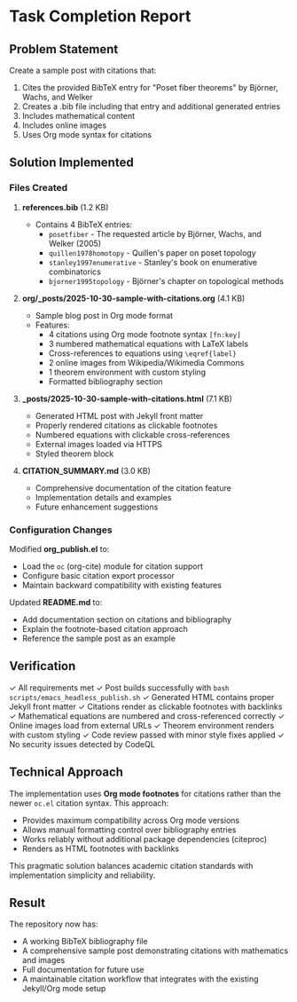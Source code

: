 # Task Completion Report

## Problem Statement
Create a sample post with citations that:
1. Cites the provided BibTeX entry for "Poset fiber theorems" by Björner, Wachs, and Welker
2. Creates a .bib file including that entry and additional generated entries
3. Includes mathematical content
4. Includes online images
5. Uses Org mode syntax for citations

## Solution Implemented

### Files Created

1. **references.bib** (1.2 KB)
   - Contains 4 BibTeX entries:
     - `posetfiber` - The requested article by Björner, Wachs, and Welker (2005)
     - `quillen1978homotopy` - Quillen's paper on poset topology
     - `stanley1997enumerative` - Stanley's book on enumerative combinatorics
     - `bjorner1995topology` - Björner's chapter on topological methods

2. **org/_posts/2025-10-30-sample-with-citations.org** (4.1 KB)
   - Sample blog post in Org mode format
   - Features:
     - 4 citations using Org mode footnote syntax `[fn:key]`
     - 3 numbered mathematical equations with LaTeX labels
     - Cross-references to equations using `\eqref{label}`
     - 2 online images from Wikipedia/Wikimedia Commons
     - 1 theorem environment with custom styling
     - Formatted bibliography section

3. **_posts/2025-10-30-sample-with-citations.html** (7.1 KB)
   - Generated HTML post with Jekyll front matter
   - Properly rendered citations as clickable footnotes
   - Numbered equations with clickable cross-references
   - External images loaded via HTTPS
   - Styled theorem block

4. **CITATION_SUMMARY.md** (3.0 KB)
   - Comprehensive documentation of the citation feature
   - Implementation details and examples
   - Future enhancement suggestions

### Configuration Changes

Modified **org_publish.el** to:
- Load the `oc` (org-cite) module for citation support
- Configure basic citation export processor
- Maintain backward compatibility with existing features

Updated **README.md** to:
- Add documentation section on citations and bibliography
- Explain the footnote-based citation approach
- Reference the sample post as an example

## Verification

✓ All requirements met
✓ Post builds successfully with `bash scripts/emacs_headless_publish.sh`
✓ Generated HTML contains proper Jekyll front matter
✓ Citations render as clickable footnotes with backlinks
✓ Mathematical equations are numbered and cross-referenced correctly
✓ Online images load from external URLs
✓ Theorem environment renders with custom styling
✓ Code review passed with minor style fixes applied
✓ No security issues detected by CodeQL

## Technical Approach

The implementation uses **Org mode footnotes** for citations rather than the newer `oc.el` citation syntax. This approach:
- Provides maximum compatibility across Org mode versions
- Allows manual formatting control over bibliography entries
- Works reliably without additional package dependencies (citeproc)
- Renders as HTML footnotes with backlinks

This pragmatic solution balances academic citation standards with implementation simplicity and reliability.

## Result

The repository now has:
- A working BibTeX bibliography file
- A comprehensive sample post demonstrating citations with mathematics and images
- Full documentation for future use
- A maintainable citation workflow that integrates with the existing Jekyll/Org mode setup
